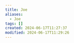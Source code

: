 ```yaml
---
title: Joe
aliases:
  - Joe
tags: []
created: 2024-06-17T11:27:37
modified: 2024-06-17T11:29:26
---
```

